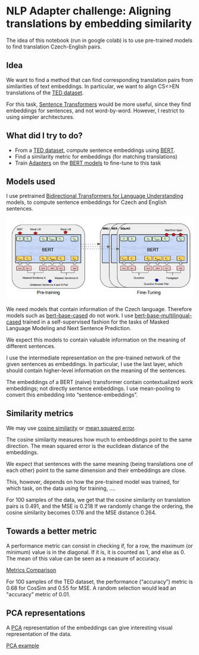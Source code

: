 # NLP Adapter challenge: Aligning translations by embedding similarity

The idea of this notebook (run in google colab) is to use pre-trained models to find translation Czech-English pairs.

## Idea

We want to find a method that can find corresponding translation pairs from similarities of text embeddings.
In particular, we want to align CS<>EN translations of the [TED dataset](https://www.cs.jhu.edu/~kevinduh/a/multitarget-tedtalks/).

For this task, [Sentence Transformers](https://arxiv.org/abs/1908.10084) would be more useful, since they find embeddings for sentences, and not word-by-word.
However, I restrict to using simpler architectures.

## What did I try to do?

- From a [TED dataset](https://www.cs.jhu.edu/~kevinduh/a/multitarget-tedtalks/), compute sentence embeddings using [BERT](https://arxiv.org/abs/1810.04805). 
- Find a similarity metric for embeddings (for matching translations)
- Train [Adapters](https://arxiv.org/pdf/1902.00751.pdf) on the [BERT models](https://arxiv.org/abs/1810.04805) to fine-tune to this task

## Models used

I use pretrained [Bidirectional Transformers for Language Understanding](https://arxiv.org/abs/1810.04805) models, to compute sentence embeddings for Czech and English sentences.

![BERT](figs/bert.JPG)

We need models that contain information of the Czech language.
Therefore models such as [bert-base-cased]((https://huggingface.co/bert-base-cased?text=Paris+is+the+%5BMASK%5D+of+France)) do not work.
I use [bert-base-multilingual-cased](https://huggingface.co/bert-base-cased?text=The+goal+of+life+is+%5BMASK%5D)  trained in a self-supervised fashion for the tasks of Masked Language Modeling and Next Sentence Prediction.

We expect this models to contain valuable information on the meaning of different sentences.

I use the intermediate representation on the pre-trained network of the given sentences as embeddings.
In particular, I use the last layer, which should contain higher-level information on the meaning of the sentences.


The embeddings of a BERT (naive) transformer contain contextualized work embeddings; not directly sentence embeddings. 
I use mean-pooling to convert this embedding into “sentence-embeddings”.

## Similarity metrics

We may use [cosine similarity](https://en.wikipedia.org/wiki/Cosine_similarity) or [mean squared error](https://en.wikipedia.org/wiki/Mean_squared_error).


The cosine similarity measures how much to embeddings point to the same direction.
The mean squared error is the euclidean distance of the embeddings.

We expect that sentences with the same meaning (being translations one of each other) point to the same dimension and their embeddings are close.

This, however, depends on how the pre-trained model was trained, for which task, on the data using for training, ….

For 100 samples of the data, we get that the cosine similarity on translation pairs is 0.491, and the MSE is 0.218
If we randomly change the ordering, the cosine similarity becomes 0.176 and the MSE distance 0.264.

## Towards a better metric

A performance metric can consist in checking if, for a row, the maximum (or minimum) value is in the diagonal. If it is, it is counted as 1, and else as 0. 
The mean of this value can be seen as a measure of accuracy.

[Metrics Comparison](figs/metrics_comp.JPG)

For 100 samples of the TED dataset, the performance (“accuracy”) metric is 0.68 for CosSim and 0.55 for MSE.
A random selection would lead an "accuracy" metric of 0.01.

## PCA representations

A [PCA](https://en.wikipedia.org/wiki/Principal_component_analysis) representation of the embeddings can give interesting visual representation of the data.

[PCA example](figs/pca_example.JPG)




